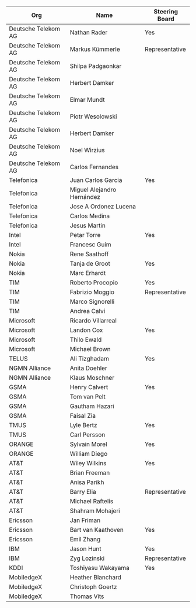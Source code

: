 
| Org                    | Name                                                | Steering Board |
| -----------------------| ----------------------------------------------------|----------------|
| Deutsche Telekom AG   | Nathan Rader| Yes |
| Deutsche Telekom AG   | Markus Kümmerle | Representative |
| Deutsche Telekom AG   | Shilpa Padgaonkar ||
| Deutsche Telekom AG   | Herbert Damker ||
| Deutsche Telekom AG   | Elmar Mundt ||
| Deutsche Telekom AG   | Piotr Wesolowski ||
| Deutsche Telekom AG   | Herbert Damker ||
| Deutsche Telekom AG   | Noel Wirzius ||
| Deutsche Telekom AG   | Carlos Fernandes ||
| Telefonica   | Juan Carlos Garcia | Yes |
| Telefonica   | Miguel Alejandro Hernández ||
| Telefonica   | Jose A Ordonez Lucena ||
| Telefonica | Carlos Medina ||
| Telefonica | Jesus Martin ||
| Intel | Petar Torre | Yes |
| Intel | Francesc Guim ||
| Nokia | Rene Saathoff ||
| Nokia | Tanja de Groot |Yes|
| Nokia | Marc Erhardt ||
| TIM | Roberto Procopio |Yes|
| TIM | Fabrizio Moggio | Representative |
| TIM | Marco Signorelli ||
| TIM | Andrea Calvi ||
| Microsoft | Ricardo Villarreal ||
| Microsoft | Landon Cox |Yes|
| Microsoft | Thilo Ewald ||
| Microsoft | Michael Brown ||
| TELUS | Ali Tizghadam | Yes |
| NGMN Alliance | Anita Doehler ||
| NGMN Alliance | Klaus Moschner ||
| GSMA | Henry Calvert |Yes|
| GSMA | Tom van Pelt ||
| GSMA | Gautham Hazari ||
| GSMA | Faisal Zia ||
| TMUS | Lyle Bertz | Yes |
| TMUS | Carl Persson ||
| ORANGE | Sylvain Morel |Yes|
| ORANGE | William Diego ||
| AT&T | Wiley Wilkins | Yes |
| AT&T | Brian Freeman ||
| AT&T | Anisa Parikh ||
| AT&T | Barry Elia |Representative|
| AT&T | Michael Raftelis ||
| AT&T | Shahram Mohajeri ||
|Ericsson | Jan Friman ||
|Ericsson | Bart van Kaathoven |Yes|
|Ericsson | Emil Zhang ||
| IBM | Jason Hunt | Yes |
| IBM | Zyg Lozinski | Representative |
| KDDI | Toshiyasu Wakayama | Yes |
| MobiledgeX | Heather Blanchard ||
| MobiledgeX | Christoph Goertz ||
| MobiledgeX | Thomas Vits ||
